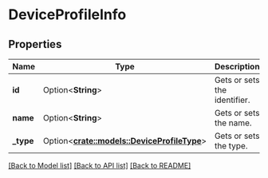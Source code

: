 # DeviceProfileInfo

## Properties

Name | Type | Description | Notes
------------ | ------------- | ------------- | -------------
**id** | Option<**String**> | Gets or sets the identifier. | [optional]
**name** | Option<**String**> | Gets or sets the name. | [optional]
**_type** | Option<[**crate::models::DeviceProfileType**](DeviceProfileType.md)> | Gets or sets the type. | [optional]

[[Back to Model list]](../README.md#documentation-for-models) [[Back to API list]](../README.md#documentation-for-api-endpoints) [[Back to README]](../README.md)


